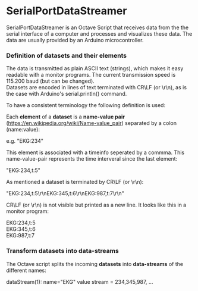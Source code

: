 # SerialPortDataStreamer
SerialPortDataStreamer is an Octave Script that receives data from the the serial interface of a computer and processes and visualizes these data. The data are usually provided by an Arduino microcontroller.

### Definition of datasets and their elements
The data is transmitted as plain ASCII text (strings), which makes it easy readable with a monitor programs. The current transmission speed is 115.200 baud (but can be changed).<br>
Datasets are encoded in lines of text terminated with CR\LF (or \r\n), as is the case with Arduino's serial.println() command.

To have a consistent terminology the following definition is used:

Each **element** of a **dataset** is a **name-value pair** (https://en.wikipedia.org/wiki/Name-value_pair) separated by a colon (name:value): 

e.g. "EKG:234"

This element is associated with a timeinfo seperated by a commma. This name-value-pair represents the time interveral since the last element: 

"EKG:234,t:5"

As mentioned a dataset is terminated by CR\LF (or \r\n): 

"EKG:234,t:5\r\nEKG:345,t:6\r\nEKG:987,t:7\r\n"

CR\LF (or \r\n) is not visible but printed as a new line. It looks like this in a monitor program: 

EKG:234,t:5<br>
EKG:345,t:6<br>
EKG:987,t:7<br>

### Transform datasets into data-streams
The Octave script splits the incoming **datasets** into **data-streams** of the different names:

dataStream(1): name="EKG" value stream = 234,345,987, ...<br>
